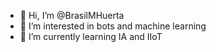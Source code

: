 - 👋 Hi, I’m @BrasilMHuerta
- 👀 I’m interested in bots and machine learning
- 🌱 I’m currently learning IA and IIoT
